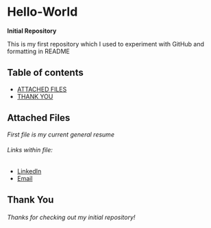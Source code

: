 # Hello-World
**Initial Repository**

This is my first repository which I used to experiment with GitHub and formatting in README

## Table of contents
- [ATTACHED FILES](Attached-Files)
- [THANK YOU](Thank-You)
## Attached Files
*First file is my current general resume*
###### Links within file:
- [LinkedIn](https://www.linkedin.com/in/brendan-t-sullivan/)  
- [Email](mailto:btsullivan@uiowa.edu)

## Thank You
###### Thanks for checking out my initial repository!
